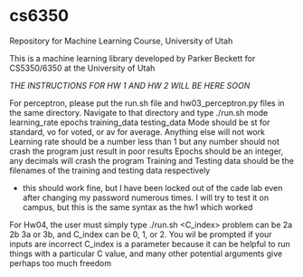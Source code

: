 # cs6350
Repository for Machine Learning Course, University of Utah

This is a machine learning library developed by Parker Beckett for CS5350/6350 at the University of Utah

*THE INSTRUCTIONS FOR HW 1 AND HW 2 WILL BE HERE SOON*

For perceptron, please put the run.sh file and hw03_perceptron.py files in the same directory. Navigate to that directory and type ./run.sh mode learning_rate epochs training_data testing_data
Mode should be st for standard, vo for voted, or av for average. Anything else will not work
Learning rate should be a number less than 1 but any number should not crash the program just result in poor results
Epochs should be an integer, any decimals will crash the program
Training and Testing data should be the filenames of the training and testing data respectively

* this should work fine, but I have been locked out of the cade lab even after changing my password numerous times. I will try to test it on campus, but this is the same syntax as the hw1 which worked


For Hw04, the user must simply type ./run.sh <problem> <C_index>
problem can be 2a 2b 3a or 3b, and C_index can be 0, 1, or 2.
You wil be prompted if your inputs are incorrect
C_index is a parameter because it can be helpful to run things with a particular C value, and many other potential arguments give perhaps too much freedom
